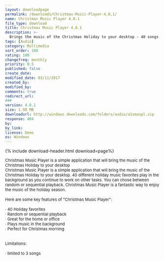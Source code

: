 ```yaml
---
layout: downloadpage
permalink: /downloads/Christmas-Music-Player-4,0,1/
name: Christmas Music Player 4.0.1
file_type: download
title: Christmas Music Player 4.0.1
description: >-
  Brings the music of the Christmas Holiday to your desktop - 40 songs
tags: [Audio]
category: Multimedia
sort_order: 100
rating: 100
changefreq: monthly
priority: 0.5
published: false
create_date: 
modified_date: 03/11/2017
created_by: 
modified_by: 
comments: true
redirect_url: 
### 
version: 4.0.1
size: 1.98 MB
downloadurl: http://windows downloads.com/folders/audio/a1xmaspl.zip
response: 404
by: 
by_link: 
license: Demo 
os: Windows
---
```


{% include download-header.html download=page%}

<p style="fix-download-text !important">
<p><font size="2">Christmas Music Player is a simple application that will bring the music of the Christmas Holiday to your desktop <br />
Christmas Music Player is a simple application that will bring the music of the Christmas Holiday to your desktop. 40 different holiday music favorites play in the background as you continue to work on other tasks. You can chose between random or sequential playback. Christmas Music Player is a fantastic way to enjoy the music of the holiday season. <br />
<br />
Here are some key features of "Christmas Music Player": <br />
<br />
· 40 Holiday favorites <br />
· Random or sequential playback <br />
· Great for the home or office <br />
· Plays music in the background <br />
· Perfect for Christmas morning <br />
<br />
<br />
Limitations: <br />
<br />
· limited to 3 songs</font></p></p>

